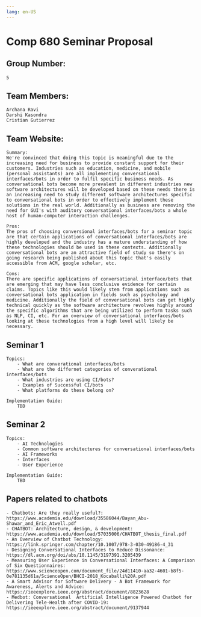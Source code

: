 ```yaml
---
lang: en-US
---
```


# Comp 680 Seminar Proposal

## Group Number: 

    5

## Team Members: 

	Archana Ravi
	Darshi Kasondra
	Cristian Gutierrez

## Team Website:

    Summary:
    We're convinced that doing this topic is meaningful due to the increasing need for business to provide constant support for their customers. Industries such as education, medicine, and mobile (personal assistants) are all implementing conversational interfaces/bots in order to fulfil specific business needs. As conversational bots become more prevalent in different industries new software architectures will be developed based on these needs there is an increasing need to study different software architectures specific to conversational bots in order to effectively implement these solutions in the real world. Additionally as business are removing the need for GUI's with auditory conversational interfaces/bots a whole host of human-computer interaction challenges. 

    Pros:
    The pros of choosing conversional interfaces/bots for a seminar topic are that certain applications of conversational interfaces/bots are highly developed and the industry has a mature understanding of how these technologies should be used in these contexts. Additionally conversational bots are an attractive field of study so there's on going research being published about this topic that's easily accessible from ACM, google scholar, etc.

    Cons:
    There are specific applications of conversational interface/bots that are emerging that may have less conclusive evidence for certain claims. Topics like this would likely stem from applications such as conversational bots application in fields such as psychology and medicine. Additionally the field of conversational bots can get highly technical quickly as the software architecture revolves highly around the specific algorithms that are being utilized to perform tasks such as NLP, CI, etc. For an overview of conversational interfaces/bots looking at these technologies from a high level will likely be necessary.


## Seminar 1
    Topics:
        - What are converational interfaces/bots
        - What are the differnet categories of converational interfaces/bots
        - What industries are using CI/bots?
        - Examples of Successful CI/bots
        - What platforms do these belong on?

    Implementation Guide:
        TBD

## Seminar 2
    Topics:
        - AI Technologies
        - Common software architectures for conversational interfaces/bots
        - AI Frameworks
        - Interfaces
        - User Experience

    Implementation Guide:
        TBD

## Papers related to chatbots

    - Chatbots: Are they really useful?: https://www.academia.edu/download/35586044/Bayan_Abu-Shawar_and_Eric_Atwell.pdf
    - CHATBOT: Architecture, design, & development:  https://www.academia.edu/download/57035006/CHATBOT_thesis_final.pdf
    - An Overview of Chatbot Technology: https://link.springer.com/chapter/10.1007/978-3-030-49186-4_31
    - Designing Conversational Interfaces to Reduce Dissonance: https://dl.acm.org/doi/abs/10.1145/3197391.3205439
    - Measuring User Experience in Conversational Interfaces: A Comparison of Six Questionnaires: https://www.scienceopen.com/document_file/24d11410-aa32-4601-b8f5-0e781135d61a/ScienceOpen/BHCI-2018_Kocaballi%20A.pdf
    - A Smart Advisor for Software Delivery - A Bot Framework for Awareness, Alerts and Advice: https://ieeexplore.ieee.org/abstract/document/8823628
    - Medbot: Conversational  Artificial Intelligence Powered Chatbot for Delivering Tele-Health after COVID-19: https://ieeexplore.ieee.org/abstract/document/9137944